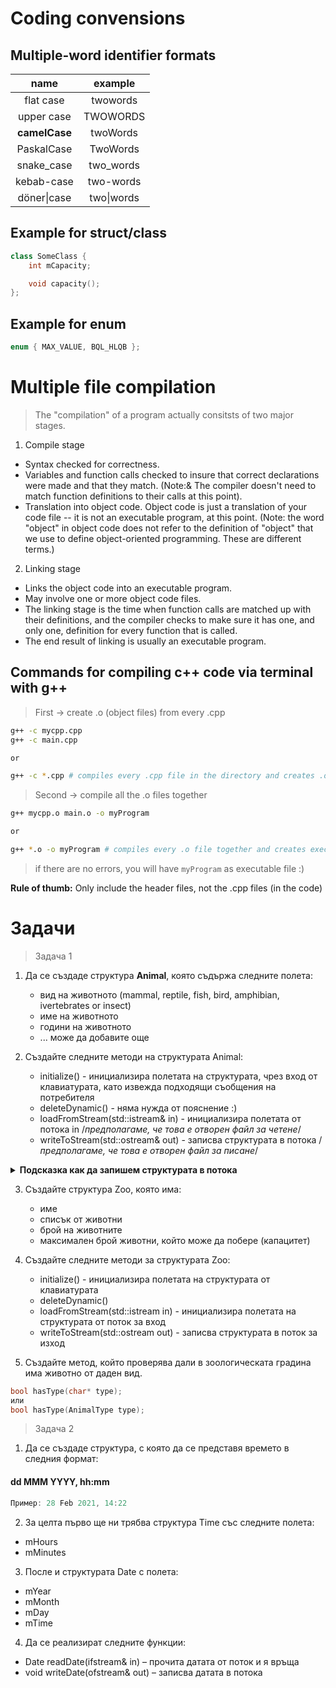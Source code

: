 # Coding convensions

## Multiple-word identifier formats

|     name      |  example   |
| :-----------: | :--------: |
|   flat case   |  twowords  |
|  upper case   |  TWOWORDS  |
| **camelCase** |  twoWords  |
|  PaskalCase   |  TwoWords  |
|  snake_case   | two_words  |
|  kebab-case   | two-words  |
|  döner\|case  | two\|words |

## Example for struct/class

```c++
class SomeClass {
    int mCapacity;

    void capacity();
};
```

## Example for enum

```c++
enum { MAX_VALUE, BQL_HLQB };
```

# Multiple file compilation

> The "compilation" of a program actually consitsts of two major stages.

1. Compile stage

- Syntax checked for correctness.
- Variables and function calls checked to insure that correct declarations were made and that they match. (Note:& The compiler doesn't need to match function definitions to their calls at this point).
- Translation into object code. Object code is just a translation of your code file -- it is not an executable program, at this point. (Note: the word "object" in object code does not refer to the definition of "object" that we use to define object-oriented programming. These are different terms.)

2. Linking stage

- Links the object code into an executable program.
- May involve one or more object code files.
- The linking stage is the time when function calls are matched up with their definitions, and the compiler checks to make sure it has one, and only one, definition for every function that is called.
- The end result of linking is usually an executable program.

## Commands for compiling c++ code via terminal with g++ 

> First -> create .o (object files) from every .cpp
```bash
g++ -c mycpp.cpp
g++ -c main.cpp

or 

g++ -c *.cpp # compiles every .cpp file in the directory and creates .o
```

> Second -> compile all the .o files together
```bash
g++ mycpp.o main.o -o myProgram

or

g++ *.o -o myProgram # compiles every .o file together and creates executable
```

> if there are no errors, you will have `myProgram` as executable file :)

**Rule of thumb:** Only include the header files, not the .cpp files (in the code)

# Задачи

> Задача 1

1. Да се създаде структура **Animal**, която съдържа следните полета:
   - вид на животното (mammal, reptile, fish, bird, amphibian, ivertebrates or insect)
   - име на животното
   - години на животното
   - ... може да добавите още
  
2. Създайте следните методи на структурата Animal:
   - initialize() - инициализира полетата на структурата, чрез вход от клавиатурата, като извежда подходящи съобщения на потребителя
   - deleteDynamic() - няма нужда от пояснение :)
   - loadFromStream(std::istream& in) - инициализира полетата от потока in /*предполагаме, че това е отворен файл за четене*/
   - writeToStream(std::ostream& out) - записва структурата в потока /*предполагаме, че това е отворен файл за писане*/
  
  <details>
  <summary>
  <b>Подсказка как да запишем структурата в потока</b>
  </summary>
  
  - Всяко поле на структурата може да го разположим на отделен ред или може всяко поле да го разделим с един ' ' (**това работи, само когато файлът не е двоичен**)
  
  - ако имаме поле, което е масив, може да го съхраним по следния начин

```
<брой елементи на масива> <елемент1><елемент2>...
```

    При необходимост може да използвате някакъв символ за разделител между различните елементи!

  </details>

3. Създайте структура Zoo, която има:
   - име
   - списък от животни
   - брой на животните
   - максимален брой животни, който може да побере (капацитет)

4. Създайте следните методи за структурата Zoo:
   - initialize() - инициализира полетата на структурата от клавиатурата
   - deleteDynamic()
   - loadFromStream(std::istream in) - инициализира полетата на структурата от поток за вход
   - writeToStream(std::ostream out) - записва структурата в поток за изход

5. Създайте метод, който проверява дали в зоологическата градина има животно от даден вид.

```c++
bool hasType(char* type);
или
bool hasType(AnimalType type);
```

> Задача 2 

1. Да се създаде структура, с която да се представя времето в следния формат:
#### dd MMM YYYY, hh:mm

```c++
Пример: 28 Feb 2021, 14:22
```

2. За целта първо ще ни трябва структура Time със следните полета:
- mHours
- mMinutes

3. После и структурата Date с полета:
- mYear
- mMonth
- mDay
- mTime

4. Да се реализират следните функции:
- Date readDate(ifstream& in) – прочита датата от поток и я връща
- void writeDate(ofstream& out) – записва датата в потока